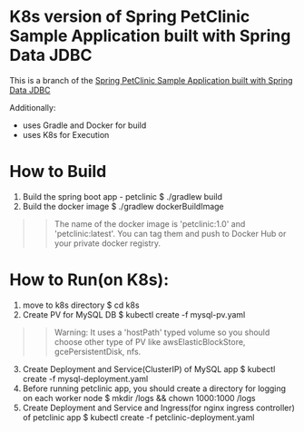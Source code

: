 # K8s version of Spring PetClinic Sample Application built with Spring Data JDBC

This is a branch of the [Spring PetClinic Sample Application built with Spring Data JDBC](https://github.com/spring-petclinic/spring-petclinic-data-jdbc)

Additionally:

- uses Gradle and Docker for build
- uses K8s for Execution

# How to Build
1. Build the spring boot app - petclinic
$ ./gradlew build
2. Build the docker image
$ ./gradlew dockerBuildImage
>> The name of the docker image is 'petclinic:1.0' and 'petclinic:latest'. You can tag them and push to Docker Hub or your private docker registry.

# How to Run(on K8s):
1. move to k8s directory
$ cd k8s
2. Create PV for MySQL DB
$ kubectl create -f mysql-pv.yaml
>> Warning: It uses a 'hostPath' typed volume so you should choose other type of PV like awsElasticBlockStore, gcePersistentDisk, nfs.
3. Create Deployment and Service(ClusterIP) of MySQL app
$ kubectl create -f mysql-deployment.yaml
4. Before running petclinic app, you should create a directory for logging on each worker node
$ mkdir /logs && chown 1000:1000 /logs
5. Create Deployment and Service and Ingress(for nginx ingress controller) of petclinic app
$ kubectl create -f petclinic-deployment.yaml

